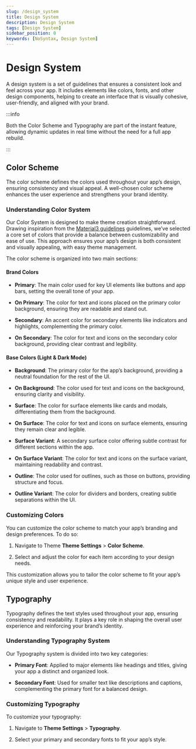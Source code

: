```yaml
---
slug: /design_system
title: Design System
description: Design System
tags: [Design System]
sidebar_position: 0
keywords: [NoSyntax, Design System]
---
```


# Design System

A design system is a set of guidelines that ensures a consistent look and feel across your app. It includes elements like colors, fonts, and other design components, helping to create an interface that is visually cohesive, user-friendly, and aligned with your brand.

:::info

Both the Color Scheme and Typography are part of the instant feature, allowing dynamic updates in real time without the need for a full app rebuild.

:::

## Color Scheme

The color scheme defines the colors used throughout your app’s design, ensuring consistency and visual appeal. A well-chosen color scheme enhances the user experience and strengthens your brand identity.

### Understanding Color System

Our Color System is designed to make theme creation straightforward. Drawing inspiration from the [Material3 guidelines](https://m3.material.io/) guidelines, we’ve selected a core set of colors that provide a balance between customizability and ease of use. This approach ensures your app’s design is both consistent and visually appealing, with easy theme management.

The color scheme is organized into two main sections:

#### Brand Colors

- **Primary**: The main color used for key UI elements like buttons and app bars, setting the overall tone of your app.

- **On Primary**: The color for text and icons placed on the primary color background, ensuring they are readable and stand out.

- **Secondary**: An accent color for secondary elements like indicators and highlights, complementing the primary color.

- **On Secondary**: The color for text and icons on the secondary color background, providing clear contrast and legibility.

#### Base Colors (Light & Dark Mode)

- **Background**: The primary color for the app’s background, providing a neutral foundation for the rest of the UI.

- **On Background**: The color used for text and icons on the background, ensuring clarity and visibility.

- **Surface**: The color for surface elements like cards and modals, differentiating them from the background.

- **On Surface**: The color for text and icons on surface elements, ensuring they remain clear and legible.

- **Surface Variant**: A secondary surface color offering subtle contrast for different sections within the app.

- **On Surface Variant**: The color for text and icons on the surface variant, maintaining readability and contrast.

- **Outline**: The color used for outlines, such as those on buttons, providing structure and focus.

- **Outline Variant**: The color for dividers and borders, creating subtle separations within the UI.

### Customizing Colors

You can customize the color scheme to match your app’s branding and design preferences. To do so:

1. Navigate to Theme **Theme Settings** > **Color Scheme**.

2. Select and adjust the color for each item according to your design needs.

This customization allows you to tailor the color scheme to fit your app’s unique style and user experience.

## Typography

Typography defines the text styles used throughout your app, ensuring consistency and readability. It plays a key role in shaping the overall user experience and reinforcing your brand’s identity.

### Understanding Typography System

Our Typography system is divided into two key categories:

- **Primary Font**: Applied to major elements like headings and titles, giving your app a distinct and organized look.

- **Secondary Font**: Used for smaller text like descriptions and captions, complementing the primary font for a balanced design.

### Customizing Typography

To customize your typography:

1. Navigate to **Theme Settings** > **Typography**.

2. Select your primary and secondary fonts to fit your app’s style.